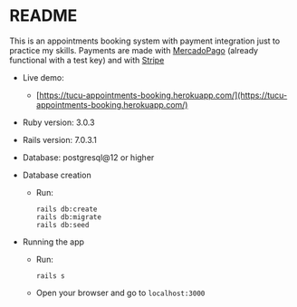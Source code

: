 # README

This is an appointments booking system with payment integration just to practice my skills.
Payments are made with [MercadoPago](https://www.mercadopago.com.ar/developers/es) (already 
functional with a test key) and with [Stripe](https://stripe.com/docs/payments/checkout)

* Live demo: 
  * [https://tucu-appointments-booking.herokuapp.com/](https://tucu-appointments-booking.herokuapp.com/)
* Ruby version: 3.0.3
* Rails version: 7.0.3.1
* Database: postgresql@12 or higher

* Database creation
  * Run:
    ```
    rails db:create
    rails db:migrate
    rails db:seed
    ```

* Running the app
    * Run:
        ```
        rails s
        ```
    * Open your browser and go to `localhost:3000`
